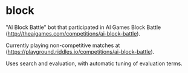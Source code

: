 # block
"AI Block Battle" bot that participated in AI Games Block Battle (http://theaigames.com/competitions/ai-block-battle).

Currently playing non-competitive matches at (https://playground.riddles.io/competitions/ai-block-battle).

Uses search and evaluation, with automatic tuning of evaluation terms.

